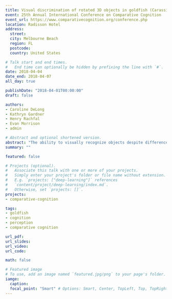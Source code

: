 ```yaml
---
title: Visual discrimination of rotated 3D objects in goldfish (Carassius auratus)
event: 25th Annual International Conference on Comparative Cognition
event_url: https://www.comparativecognition.org/conference.php
location: Radisson Hotel
address:
  street:
  city: Melbourne Beach
  region: FL
  postcode:
  country: United States

# Talk start and end times.
#   End time can optionally be hidden by prefixing the line with `#`.
date: 2018-04-04
date_end: 2018-04-07
all_day: true

publishDate: "2018-04-01T00:00:00"
draft: false

authors:
- Caroline DeLong
- Kathryn Gardner
- Henry Rachfal
- Evan Morrison
- admin

# Abstract and optional shortened version.
abstract: "The ability to visually recognize objects despite differences in orientation would be advantageous for fish because they frequently view objects from many aspect angles. We tested the ability of five goldfish to recognize 3D stimuli from multiple aspect angles in different rotation planes using a two-alternative forced choice task. The fish were trained to discriminate between two objects (plastic models of a frog and turtle) at 0 degrees in the x-plane. Mean choice accuracy during training was 86%. Then, they were tested with the same objects at novel aspect angles (90, 180, and 270 degrees). In Experiment 1, the objects were rotated in the x-plane (picture plane). Choice accuracy exceeded chance at 90 (M = 97%), 180 (M = 96%), and 270 (M = 96%) degrees. In Experiment 2, the objects were rotated in the y-plane (depth plane). Choice accuracy exceeded chance at 90 (M = 86%), 180 (M = 90%), and 270 (M = 96%) degrees. Overall performance in the current study (M = 95%) exceeded performance with rotated 2D objects in our past study (M = 66%). It may be easier for fish to recognize objects despite differences in orientation when objects are 3D vs. 2D."
summary: ""

featured: false

# Projects (optional).
#   Associate this talk with one or more of your projects.
#   Simply enter your project's folder or file name without extension.
#   E.g. `projects: ["deep-learning"]` references
#   `content/project/deep-learning/index.md`.
#   Otherwise, set `projects: []`.
projects:
- comparative-cognition

tags:
- goldfish
- cognition
- perception
- comparative cognition

url_pdf:
url_slides:
url_video:
url_code:

math: false

# Featured image
# To use, add an image named `featured.jpg/png` to your page's folder.
iamge:
  caption:
  focal_point: "Smart" # Options: Smart, Center, TopLeft, Top, TopRight, Left, Right, BottomLeft, Bottom, BottomRight
---
```

